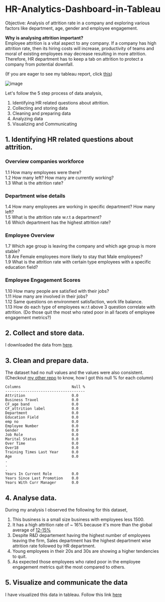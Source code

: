 # HR-Analytics-Dashboard-in-Tableau
Objective: Analysis of attrition rate in a company and exploring various factors like department, age, gender and employee engagement.

**Why is analysing attrition important?** <br>
Employee attrition is a vital aspect to any company. If a company has high attrition rate, then its hiring costs will increase, productivity of teams and moral of existing employees may decrease resulting in more attrition. Therefore, HR department has to keep a tab on attrition to protect a company from potential downfall.

(If you are eager to see my tableau report, click [this](https://public.tableau.com/views/HRanalytics_17061454213120/FinalDash?:language=en-US&publish=yes&:display_count=n&:origin=viz_share_link))

![image](https://github.com/StarRider/HR-Analytics-Dashboard-in-Tableau/assets/30108439/82a10bbf-1005-44b4-a348-bbec6bf4cad2)


Let's follow the 5 step process of data analysis,

1. Identifying HR related questions about attrition.
2. Collecting and storing data
3. Cleaning and preparing data
4. Analyzing data
5. Visualizing and Communicating

## 1. Identifying HR related questions about attrition.

### Overview companies workforce
1.1 How many employees were there?<br>
1.2 How many left? How many are currently working?<br>
1.3 What is the attrition rate?<br>

### Department wise details
1.4 How many employees are working in specific department? How many left?<br>
1.5 What is the attrition rate w.r.t a department?<br>
1.6 Which department has the highest attrition rate?<br>

### Employee Overview
1.7 Which age group is leaving the company and which age group is more stable?<br>
1.8 Are Female employees more likely to stay that Male employees?<br>
1.9 What is the attrition rate with certain type employees with a specific education field?<br>

### Employee Engagement Scores
1.10 How many people are satisfied with their jobs?<br>
1.11 How many are involved in their jobs?<br>
1.12 Same questions on environment satisfaction, work life balance.<br>
1.13 How do each type of employees w.r.t above 3 question correlate with attrition. (Do those quit the most who rated poor in all facets of employee engagement metrics?)<br>

## 2. Collect and store data.
I downloaded the data from [here](https://www.kaggle.com/datasets/pavansubhasht/ibm-hr-analytics-attrition-dataset).

## 3. Clean and prepare data.
The dataset had no null values and the values were also consistent. (Checkout [my other repo](https://github.com/StarRider/Data-Science-Job-Market-Tableau-Dashboard#3-clean-and-prepare-data) to know, how I got this null % for each column)
```
Columns                       Null %
------------------------------------
Attrition                     0.0
Business Travel               0.0
CF_age band                   0.0
CF_attrition label            0.0
Department                    0.0
Education Field               0.0
emp no                        0.0
Employee Number               0.0
Gender                        0.0
Job Role                      0.0
Marital Status                0.0
Over Time                     0.0
Over18                        0.0
Training Times Last Year      0.0
Age                           0.0
.
.
.
Years In Current Role         0.0
Years Since Last Promotion    0.0
Years With Curr Manager       0.0
```

## 4. Analyse data.
During my analysis I observed the following for this dataset,

1. This business is a small size business with employees less 1500.
2. It has a high attrition rate of ~ 16% because it's more than the global average of [12-15%](https://engagedly.com/blog/employee-turnover-rate-by-industry/#:~:text=As%20of%20the%20latest%20available,lower%20depending%20on%20various%20factors.)
3. Despite R&D departement having the highest number of employees leaving the firm, Sales department has the highest department wise attrition rate followed by HR department.
4. Young employees in their 20s and 30s are showing a higher tendencies to quit.
5. As expected those employees who rated poor in the employee engagement metrics quit the most compared to others.

## 5. Visualize and communicate the data
I have visualized this data in tableau. Follow this link [here](https://public.tableau.com/views/HRanalytics_17061454213120/FinalDash?:language=en-US&publish=yes&:display_count=n&:origin=viz_share_link)


